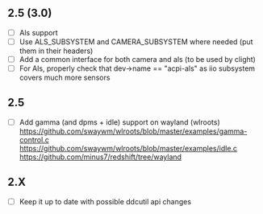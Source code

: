 ## 2.5 (3.0)
- [ ] Als support
- [ ] Use ALS_SUBSYSTEM and CAMERA_SUBSYSTEM where needed (put them in their headers)
- [ ] Add a common interface for both camera and als (to be used by clight)
- [ ] For Als, properly check that dev->name == "acpi-als" as iio subsystem covers much more sensors

## 2.5
- [ ] Add gamma (and dpms + idle) support on wayland (wlroots)
https://github.com/swaywm/wlroots/blob/master/examples/gamma-control.c
https://github.com/swaywm/wlroots/blob/master/examples/idle.c
https://github.com/minus7/redshift/tree/wayland

## 2.X

- [ ] Keep it up to date with possible ddcutil api changes
